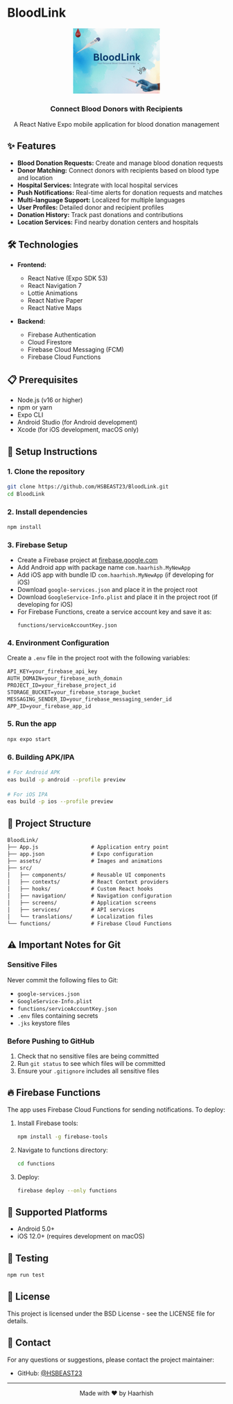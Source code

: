 # BloodLink

<div align="center">
  <img src="assets/logo.png" alt="BloodLink Logo" width="200"/>
  <br>
  <h3>Connect Blood Donors with Recipients</h3>
  <p>A React Native Expo mobile application for blood donation management</p>
</div>

## ✨ Features

- **Blood Donation Requests:** Create and manage blood donation requests
- **Donor Matching:** Connect donors with recipients based on blood type and location
- **Hospital Services:** Integrate with local hospital services
- **Push Notifications:** Real-time alerts for donation requests and matches
- **Multi-language Support:** Localized for multiple languages
- **User Profiles:** Detailed donor and recipient profiles
- **Donation History:** Track past donations and contributions
- **Location Services:** Find nearby donation centers and hospitals

## 🛠️ Technologies

- **Frontend:**
  - React Native (Expo SDK 53)
  - React Navigation 7
  - Lottie Animations
  - React Native Paper
  - React Native Maps

- **Backend:**
  - Firebase Authentication
  - Cloud Firestore
  - Firebase Cloud Messaging (FCM)
  - Firebase Cloud Functions

## 📋 Prerequisites

- Node.js (v16 or higher)
- npm or yarn
- Expo CLI
- Android Studio (for Android development)
- Xcode (for iOS development, macOS only)

## 🚀 Setup Instructions

### 1. Clone the repository
```bash
git clone https://github.com/HSBEAST23/BloodLink.git
cd BloodLink
```

### 2. Install dependencies
```bash
npm install
```

### 3. Firebase Setup
- Create a Firebase project at [firebase.google.com](https://firebase.google.com)
- Add Android app with package name `com.haarhish.MyNewApp`
- Add iOS app with bundle ID `com.haarhish.MyNewApp` (if developing for iOS)
- Download `google-services.json` and place it in the project root
- Download `GoogleService-Info.plist` and place it in the project root (if developing for iOS)
- For Firebase Functions, create a service account key and save it as:
  ```
  functions/serviceAccountKey.json
  ```

### 4. Environment Configuration
Create a `.env` file in the project root with the following variables:
```
API_KEY=your_firebase_api_key
AUTH_DOMAIN=your_firebase_auth_domain
PROJECT_ID=your_firebase_project_id
STORAGE_BUCKET=your_firebase_storage_bucket
MESSAGING_SENDER_ID=your_firebase_messaging_sender_id
APP_ID=your_firebase_app_id
```

### 5. Run the app
```bash
npx expo start
```

### 6. Building APK/IPA
```bash
# For Android APK
eas build -p android --profile preview

# For iOS IPA
eas build -p ios --profile preview
```

## 📁 Project Structure

```
BloodLink/
├── App.js                 # Application entry point
├── app.json               # Expo configuration
├── assets/                # Images and animations
├── src/
│   ├── components/        # Reusable UI components
│   ├── contexts/          # React Context providers
│   ├── hooks/             # Custom React hooks
│   ├── navigation/        # Navigation configuration
│   ├── screens/           # Application screens
│   ├── services/          # API services
│   └── translations/      # Localization files
└── functions/             # Firebase Cloud Functions
```

## ⚠️ Important Notes for Git

### Sensitive Files
Never commit the following files to Git:
- `google-services.json`
- `GoogleService-Info.plist`
- `functions/serviceAccountKey.json`
- `.env` files containing secrets
- `.jks` keystore files

### Before Pushing to GitHub
1. Check that no sensitive files are being committed
2. Run `git status` to see which files will be committed
3. Ensure your `.gitignore` includes all sensitive files

## 🔥 Firebase Functions

The app uses Firebase Cloud Functions for sending notifications. To deploy:

1. Install Firebase tools:
   ```bash
   npm install -g firebase-tools
   ```
2. Navigate to functions directory:
   ```bash
   cd functions
   ```
3. Deploy:
   ```bash
   firebase deploy --only functions
   ```

## 📱 Supported Platforms

- Android 5.0+
- iOS 12.0+ (requires development on macOS)

## 🧪 Testing

```bash
npm run test
```

## 📄 License

This project is licensed under the BSD License - see the LICENSE file for details.

## 📧 Contact

For any questions or suggestions, please contact the project maintainer:

- GitHub: [@HSBEAST23](https://github.com/HSBEAST23)

---

<div align="center">
  Made with ❤️ by Haarhish
</div>
